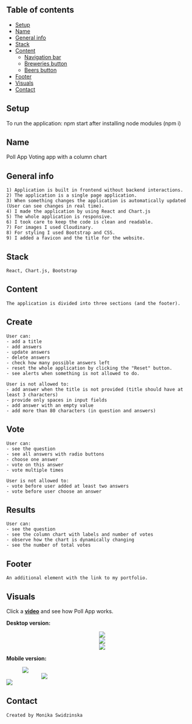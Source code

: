 ## Table of contents
* [Setup](#setup)
* [Name](#name)
* [General info](#general-info)
* [Stack](#stack)
* [Content](#content)
    - [Navigation bar](#navigation-bar)
    - [Breweries button](#breweries-button)
    - [Beers button](#beers-button)
* [Footer](#footer)
* [Visuals](#visuals)
* [Contact](#contact)
## Setup
To run the application: npm start after installing node modules (npm i)
## Name
Poll App
Voting app with a column chart
## General info
    1) Application is built in frontend without backend interactions.
    2) The application is a single page application.
    3) When something changes the application is automatically updated (User can see changes in real time). 
    4) I made the application by using React and Chart.js
    5) The whole application is responsive.
    6) I took care to keep the code is clean and readable.
    7) For images I used Cloudinary.
    8) For styling I used Bootstrap and CSS.
    9) I added a favicon and the title for the website.
## Stack
    React, Chart.js, Bootstrap

## Content    
    The application is divided into three sections (and the footer).
## Create
    User can:
    - add a title 
    - add answers
    - update answers
    - delete answers
    - check how many possible answers left
    - reset the whole application by clicking the "Reset" button.
    - see alerts when something is not allowed to do.

    User is not allowed to:
    - add answer when the title is not provided (title should have at least 3 characters)
    - provide only spaces in input fields
    - add answer with an empty value
    - add more than 80 characters (in question and answers)
   
## Vote
    User can:
    - see the question
    - see all answers with radio buttons
    - choose one answer
    - vote on this answer
    - vote multiple times

    User is not allowed to:
    - vote before user added at least two answers
    - vote before user choose an answer
    
## Results
    User can:
    - see the question
    - see the column chart with labels and number of votes 
    - observe how the chart is dynamically changing
    - see the number of total votes
        
## Footer
    An additional element with the link to my portfolio.
    
## Visuals
Click a <a href="https://youtu.be/SOFQ6ZrYIBA"><b>video</b></a> and see how Poll App works.

<b>Desktop version:</b>

<div style="display: flex; justify-content: center">
<img src="https://res.cloudinary.com/mokaweb/image/upload/v1603906798/PollApp/PollApp-1.png" />
</div>

<div style="display: flex; justify-content: center">
<img src="https://res.cloudinary.com/mokaweb/image/upload/v1603906796/PollApp/PollApp-2.png" />
</div>

<div style="display: flex; justify-content: center">
<img src="https://res.cloudinary.com/mokaweb/image/upload/v1603906794/PollApp/PollApp-3.png" />
</div>


<b>Mobile version:</b>
<div style="display: flex; justify-content: center; width: 100px">
<img src="https://res.cloudinary.com/mokaweb/image/upload/v1603913990/PollApp/PollApp-mob1.png" />
</div>

<div style="display: flex; justify-content: center; width: 200px">
<img src="https://res.cloudinary.com/mokaweb/image/upload/v1603913990/PollApp/PollApp-mob2.png" />
</div>

<div>
<img src="https://res.cloudinary.com/mokaweb/image/upload/v1603913990/PollApp/PollApp-mob3.png" />
</div>


## Contact
    Created by Monika Swidzinska
